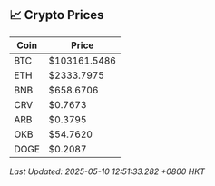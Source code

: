## 📈 Crypto Prices

| Coin | Price |
| ---- | ----- |
| BTC | $103161.5486 |
| ETH | $2333.7975 |
| BNB | $658.6706 |
| CRV | $0.7673 |
| ARB | $0.3795 |
| OKB | $54.7620 |
| DOGE | $0.2087 |

_Last Updated: 2025-05-10 12:51:33.282 +0800 HKT_